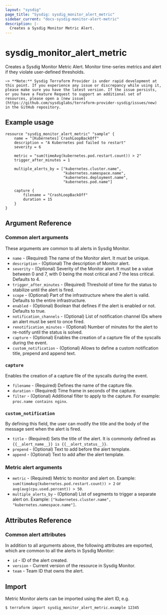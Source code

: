 ```yaml
---
layout: "sysdig"
page_title: "Sysdig: sysdig_monitor_alert_metric"
sidebar_current: "docs-sysdig-monitor-alert-metric"
description: |-
  Creates a Sysdig Monitor Metric Alert.
---
```


# sysdig\_monitor\_alert\_metric

Creates a Sysdig Monitor Metric Alert. Monitor time-series metrics and alert if they violate user-defined thresholds.

`~> **Note:** Sysdig Terraform Provider is under rapid development at this point. If you experience any issue or discrepancy while using it, please make sure you have the latest version. If the issue persists, or you have a Feature Request to support an additional set of resources, please open a [new issue](https://github.com/sysdiglabs/terraform-provider-sysdig/issues/new) in the GitHub repository.`

## Example usage

```hcl
resource "sysdig_monitor_alert_metric" "sample" {
	name = "[Kubernetes] CrashLoopBackOff"
	description = "A Kubernetes pod failed to restart"
	severity = 6

	metric = "sum(timeAvg(kubernetes.pod.restart.count)) > 2"
	trigger_after_minutes = 1

	multiple_alerts_by = ["kubernetes.cluster.name",
                          "kubernetes.namespace.name",
                          "kubernetes.deployment.name",
                          "kubernetes.pod.name"]

	capture {
		filename = "CrashLoopBackOff"
		duration = 15
	}
}
```

## Argument Reference

### Common alert arguments

These arguments are common to all alerts in Sysdig Monitor.

* `name` - (Required) The name of the Monitor alert. It must be unique.
* `description` - (Optional) The description of Monitor alert.
* `severity` - (Optional) Severity of the Monitor alert. It must be a value between 0 and 7,
               with 0 being the most critical and 7 the less critical. Defaults to 4.
* `trigger_after_minutes` - (Required) Threshold of time for the status to stabilize until the alert is fired.
* `scope` - (Optional) Part of the infrastructure where the alert is valid. Defaults to the entire infrastructure. 
* `enabled` - (Optional) Boolean that defines if the alert is enabled or not. Defaults to true.
* `notification_channels` - (Optional) List of notification channel IDs where an alert must be sent to once fired.
* `renotification_minutes` - (Optional) Number of minutes for the alert to re-notify until the status is solved.
* `capture` - (Optional) Enables the creation of a capture file of the syscalls during the event.
* `custom_notification` - (Optional) Allows to define a custom notification title, prepend and append text.

### `capture`

Enables the creation of a capture file of the syscalls during the event.

* `filename` - (Required) Defines the name of the capture file.
* `duration` - (Required) Time frame in seconds of the capture.
* `filter` - (Optional) Additional filter to apply to the capture. For example: `proc.name contains nginx`.

### `custom_notification`

By defining this field, the user can modify the title and the body of the message sent when the alert
is fired.

* `title` - (Required) Sets the title of the alert. It is commonly defined as `{{__alert_name__}} is {{__alert_status__}}`.
* `prepend` - (Optional) Text to add before the alert template.
* `append` - (Optional) Text to add after the alert template.

### Metric alert arguments

* `metric` - (Required) Metric to monitor and alert on. Example: `sum(timeAvg(kubernetes.pod.restart.count)) > 2` or `avg(avg(cpu.used.percent)) > 50`.
* `multiple_alerts_by` - (Optional) List of segments to trigger a separate alert on. Example: `["kubernetes.cluster.name", "kubernetes.namespace.name"]`.  

## Attributes Reference

### Common alert attributes

In addition to all arguments above, the following attributes are exported, which are common to all the
alerts in Sysdig Monitor:

* `id` - ID of the alert created.
* `version` - Current version of the resource in Sysdig Monitor.
* `team` - Team ID that owns the alert.


## Import

Metric Monitor alerts can be imported using the alert ID, e.g.

```
$ terraform import sysdig_monitor_alert_metric.example 12345
```